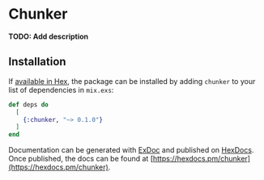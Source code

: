 # Chunker

**TODO: Add description**

## Installation

If [available in Hex](https://hex.pm/docs/publish), the package can be installed
by adding `chunker` to your list of dependencies in `mix.exs`:

```elixir
def deps do
  [
    {:chunker, "~> 0.1.0"}
  ]
end
```

Documentation can be generated with [ExDoc](https://github.com/elixir-lang/ex_doc)
and published on [HexDocs](https://hexdocs.pm). Once published, the docs can
be found at [https://hexdocs.pm/chunker](https://hexdocs.pm/chunker).

